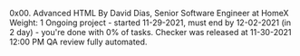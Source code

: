 0x00. Advanced HTML
 By David Dias, Senior Software Engineer at HomeX
 Weight: 1
 Ongoing project - started 11-29-2021, must end by 12-02-2021 (in 2 day) - you're done with 0% of tasks.
 Checker was released at 11-30-2021 12:00 PM
 QA review fully automated.
